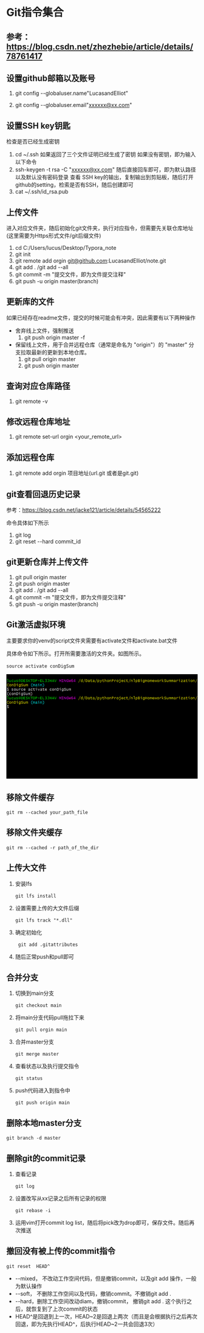 # Git指令集合
## 参考：https://blog.csdn.net/zhezhebie/article/details/78761417

## 设置github邮箱以及账号

1.  git config --globaluser.name"LucasandElliot"

2. git config --globaluser.email"xxxxxx@xx.com"

##  设置SSH key钥匙
检查是否已经生成密钥
1. cd ~/.ssh
如果返回了三个文件证明已经生成了密钥
如果没有密钥，即为输入以下命令
1. ssh-keygen -t rsa -C "xxxxxx@xx.com"
随后直接回车即可，即为默认路径以及默认没有密码登录
查看 SSH key的输出，复制输出到剪贴板，随后打开github的setting，检索是否有SSH，随后创建即可
1. cat ~/.ssh/id_rsa.pub
## 上传文件
进入对应文件夹，随后初始化git文件夹，执行对应指令，但需要先关联仓库地址(这里需要为Https形式文件/git后缀文件)
1. cd C:/Users/lucus/Desktop/Typora_note
2. git init
3. git remote add orgin git@github.com:LucasandElliot/note.git
4. git add .  /git add --all
5. git commit -m "提交文件，即为文件提交注释"
6. git push -u origin master(branch)

## 更新库的文件

如果已经存在readme文件，提交的时候可能会有冲突，因此需要有以下两种操作
- 舍弃线上文件，强制推送
	1. git push origin master -f
- 保留线上文件，用于合并远程仓库（通常是命名为 "origin"）的 "master" 分支拉取最新的更新到本地仓库。
	1. git pull origin master
	2. git push origin master
## 查询对应仓库路径
1. git remote -v
## 修改远程仓库地址
1. git remote set-url orgin <your_remote_url>
## 添加远程仓库
1. git remote add orgin 项目地址(url.git 或者是git.git)
## git查看回退历史记录
参考：https://blog.csdn.net/jacke121/article/details/54565222

命令具体如下所示

1. git log
2. git reset --hard commit_id

## git更新仓库并上传文件

1. git pull origin master
2. git push origin master
3. git add .  /git add --all
4. git commit -m "提交文件，即为文件提交注释"
5. git push -u origin master(branch)

## Git激活虚拟环境

主要要求你的venv的script文件夹需要有activate文件和activate.bat文件

具体命令如下所示。打开所需要激活的文件夹。如图所示。

`source activate conDigSum`

![image-20231128105540044](src/image-20231128105540044.png)

## 移除文件缓存

```
git rm --cached your_path_file
```

## 移除文件夹缓存

```
git rm --cached -r path_of_the_dir
```

## 上传大文件

1. 安装lfs

   ```
   git lfs install
   ```

2. 设置需要上传的大文件后缀

   ```
   git lfs track "*.dll" 
   ```

3. 确定初始化

   ```
    git add .gitattributes
   ```

4. 随后正常push和pull即可

## 合并分支

1. 切换到main分支

   ```
   git checkout main
   ```

2. 将main分支代码pull拖拉下来

   ```
   git pull orgin main

3. 合并master分支

   ```
   git merge master
   ```

4. 查看状态以及执行提交指令

   ```
   git status
   ```

5. push代码进入到指令中

   ```
   git push origin main
   ```

## 删除本地master分支

```
git branch -d master
```

## 删除git的commit记录

1. 查看记录

   ```
   git log
   ```

2. 设置改写从xx记录之后所有记录的权限

   ```
   git rebase -i 
   ```

3. 运用vim打开commit log list，随后将pick改为drop即可，保存文件。随后再次推送

## 撤回没有被上传的commit指令

```
git reset  HEAD^
```

- --mixed， 不改动工作空间代码，但是撤销commit，以及git add 操作，一般为默认操作
- --soft， 不删除工作空间以及代码，撤销commit。不撤销git add .
- --hard，删除工作空间改动diam，撤销commit， 撤销git add . 这个执行之后，就恢复到了上次commit的状态
- HEAD^是回退到上一次，HEAD~2是回退上两次（而且是会根据执行之后再次回退，即为先执行HEAD^，后执行HEAD~2一共会回退3次）
